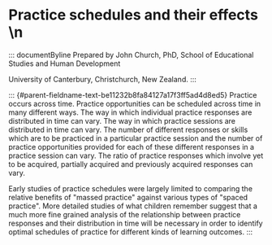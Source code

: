 # Practice schedules and their effects \n

::: documentByline
Prepared by John Church, PhD, School of Educational Studies and Human
Development

University of Canterbury, Christchurch, New Zealand.
:::

::: {#parent-fieldname-text-be11232b8fa84127a17f3ff5ad4d8ed5}
Practice occurs across time. Practice opportunities can be scheduled
across time in many different ways. The way in which individual practice
responses are distributed in time can vary. The way in which practice
sessions are distributed in time can vary. The number of different
responses or skills which are to be practiced in a particular practice
session and the number of practice opportunities provided for each of
these different responses in a practice session can vary. The ratio of
practice responses which involve yet to be acquired, partially acquired
and previously acquired responses can vary.

Early studies of practice schedules were largely limited to comparing
the relative benefits of "massed practice" against various types of
"spaced practice". More detailed studies of what children remember
suggest that a much more fine grained analysis of the relationship
between practice responses and their distribution in time will be
necessary in order to identify optimal schedules of practice for
different kinds of learning outcomes.
:::
